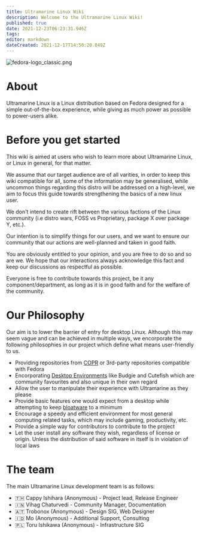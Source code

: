 ```yaml
---
title: Ultramarine Linux Wiki
description: Welcome to the Ultramarine Linux Wiki!
published: true
date: 2021-12-23T06:23:31.946Z
tags: 
editor: markdown
dateCreated: 2021-12-17T14:50:20.849Z
---
```


![fedora-logo_classic.png](https://gitlab.ultramarine-linux.org/design/logos/-/raw/lapis/pixmaps/fedora-logo_classic.png)

# About

Ultramarine Linux is a Linux distribution based on Fedora designed for a simple out-of-the-box experience, while giving as much power as possible to power-users alike.

# Before you get started

This wiki is aimed at users who wish to learn more about Ultramarine Linux, or Linux in general, for that matter.

We assume that our target audience are of all varities, in order to keep this wiki compatible for all, some of the information may be generalised, while uncommon things regarding this distro will be addressed on a high-level, we aim to focus this guide towards strengthening the basics of a new linux user.

We don't intend to create rift between the various factions of the Linux community (i.e distro wars, FOSS vs Proprietary, package X over package Y, etc.).

Our intention is to simplify things for our users, and we want to ensure our community that our actions are well-planned and taken in good faith.

You are obviously entitled to your opinion, and you are free to do so and so are we. We hope that our interactions always acknowledge this fact and keep our discussions as respectful as possible.

Everyone is free to contribute towards this project, be it any component/department, as long as it is in good faith and for the welfare of the community.

# Our Philosophy
Our aim is to lower the barrier of entry for desktop Linux. Although this may seem vague and can be achieved in multiple ways, we encorporate the following philosophies in our project which define what means user-friendly to us.

- Providing repositories from [COPR](https://copr.fedorainfracloud.org/) or 3rd-party repositories compatible with Fedora
- Encorporating [Desktop Environments](https://itsfoss.com/what-is-desktop-environment/) like Budgie and Cutefish which are community favourites and also unique in their own regard
- Allow the user to manipulate their experience with Ultramarine as they please 
- Provide basic features one would expect from a desktop while attempting to keep [bloatware](https://en.wikipedia.org/wiki/Software_bloat) to a minimum
- Encourage a speedy and efficient environment for most general computing related tasks, which may include gaming, productivity, etc.
- Provide a simple way for contributors to contribute to the project
- Let the user install any software they wish, regardless of license or origin. Unless the distribution of said software in itself is in violation of local laws


# The team
The main Ultramarine Linux development team is as follows:
- 🇹🇭 Cappy Ishihara (Anonymous) - Project lead, Release Engineer
- 🇮🇳 Vihag Chaturvedi - Community Manager, Documentation
- 🇦🇹 Trobonox (Anonymous) - Design SIG, Web Designer
- 🇮🇩 Mo (Anonymous) - Additional Support, Consulting
- 🇵🇱 Toru Ishikawa (Anonymous) - Infrastructure SIG